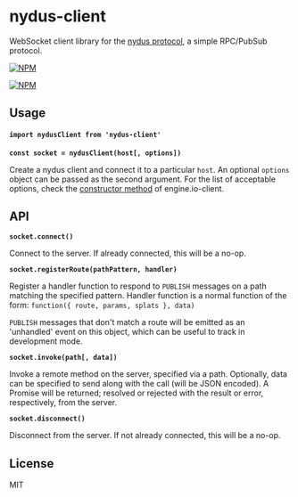 # nydus-client

WebSocket client library for the [nydus protocol](https://github.com/tec27/nydus-protocol), a simple RPC/PubSub protocol.

[![NPM](https://img.shields.io/npm/v/nydus-client.svg?style=flat)](https://www.npmjs.org/package/nydus-client)

[![NPM](https://nodei.co/npm/nydus-client.png)](https://nodei.co/npm/nydus-client/)

## Usage

#### `import nydusClient from 'nydus-client'`

<b><code>const socket = nydusClient(host[, options])</code></b>

Create a nydus client and connect it to a particular `host`. An optional `options` object can be
passed as the second argument.
For the list of acceptable options, check the [constructor method](https://github.com/socketio/engine.io-client#methods) of engine.io-client.

## API

<b><code>socket.connect()</code></b>

Connect to the server. If already connected, this will be a no-op.

<b><code>socket.registerRoute(pathPattern, handler)</code></b>

Register a handler function to respond to `PUBLISH` messages on a path matching the specified
pattern. Handler function is a normal function of the form:
`function({ route, params, splats }, data)`

`PUBLISH` messages that don't match a route will be emitted as an 'unhandled' event on this object,
which can be useful to track in development mode.

<b><code>socket.invoke(path[, data])</code></b>

Invoke a remote method on the server, specified via a path. Optionally, data can be specified to
send along with the call (will be JSON encoded). A Promise will be returned; resolved or rejected
with the result or error, respectively, from the server.

<b><code>socket.disconnect()</code></b>

Disconnect from the server. If not already connected, this will be a no-op.

## License

MIT
